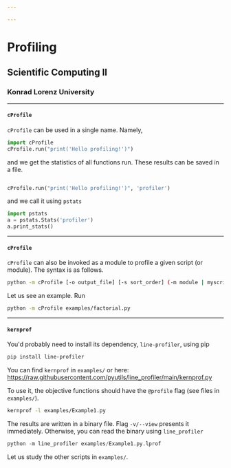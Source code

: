 ```yaml
---

---
```


# Profiling
## Scientific Computing II
### Konrad Lorenz University

---

#### `cProfile`
`cProfile` can be used in a single name. Namely,
```python
import cProfile
cProfile.run("print('Hello profiling!')")
```
and we get the statistics of all functions run. These results can be saved in a file.
```python

cProfile.run("print('Hello profiling!')", 'profiler')
```
and we call it using `pstats`
```python
import pstats
a = pstats.Stats('profiler')
a.print_stats()
```
---

#### `cProfile`

`cProfile` can also be invoked as a module to profile a given script (or module). The syntax is as follows.
```bash
python -m cProfile [-o output_file] [-s sort_order] (-m module | myscript.py)
```
Let us see an example. Run
```bash
python -m cProfile examples/factorial.py
```
---

#### `kernprof`
You'd probably need to install its dependency, `line-profiler`, using pip
```bash
pip install line-profiler
```
You can find `kernprof` in `examples/` or here: https://raw.githubusercontent.com/pyutils/line_profiler/main/kernprof.py

To use it, the objective functions should have the `@profile` flag (see files in `examples/`).
```bash
kernprof -l examples/Example1.py
```
The results are written in a binary file. Flag `-v/--view` presents it
immediately. Otherwise, you can read the binary using `line_profiler` 
```python
python -m line_profiler examples/Example1.py.lprof
```
Let us study the other scripts in `examples/`.
